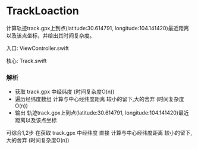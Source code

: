 # TrackLoaction
计算轨迹track.gpx上到点(latitude:30.614791, longitude:104.141420)最近距离以及该点坐标，并给出其时间复杂度。

入口: ViewController.swift

核心: Track.swift


### 解析
- 获取 track.gpx 中经纬度   (时间复杂度O(n))
- 遍历经纬度数组 计算与中心经纬度距离 较小的留下,大的舍弃   (时间复杂度O(n))
- 输出 轨迹track.gpx上到点(latitude:30.614791, longitude:104.141420)最近距离以及该点坐标

可综合1,2步  在获取 track.gpx 中经纬度  直接 计算与中心经纬度距离 较小的留下,大的舍弃   (时间复杂度O(n))
